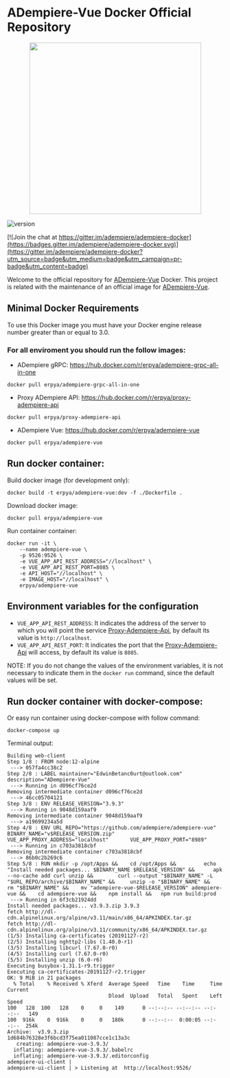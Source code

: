 # ADempiere-Vue Docker Official Repository

<div align="center"><img src="https://camo.githubusercontent.com/911c5d54ded447403e56de3f96f332c06bceb8bd/68747470733a2f2f75706c6f61642e77696b696d656469612e6f72672f77696b6970656469612f636f6d6d6f6e732f622f62312f4164656d70696572652d6c6f676f2e706e67" style="text-align:center;" width="400" /></div>

![version](https://img.shields.io/badge/node-v12.x-blue.svg)

[![Join the chat at https://gitter.im/adempiere/adempiere-docker](https://badges.gitter.im/adempiere/adempiere-docker.svg)](https://gitter.im/adempiere/adempiere-docker?utm_source=badge&utm_medium=badge&utm_campaign=pr-badge&utm_content=badge)

Welcome to the official repository for [ADempiere-Vue](https://github.com/adempiere/adempiere-vue) Docker. This project is related
with the maintenance of an official image for [ADempiere-Vue](https://github.com/adempiere/adempiere-vue).

## Minimal Docker Requirements

To use this Docker image you must have your Docker engine release number greater
than or equal to 3.0.

### For all enviroment you should run the follow images:
- ADempiere gRPC: https://hub.docker.com/r/erpya/adempiere-grpc-all-in-one
```shell
docker pull erpya/adempiere-grpc-all-in-one
```
- Proxy ADempiere API: https://hub.docker.com/r/erpya/proxy-adempiere-api
```shell
docker pull erpya/proxy-adempiere-api
```
- ADempiere Vue: https://hub.docker.com/r/erpya/adempiere-vue
```shell
docker pull erpya/adempiere-vue
```

## Run docker container:

Build docker image (for development only):
```shell
docker build -t erpya/adempiere-vue:dev -f ./Dockerfile .
```

Download docker image:
```shell
docker pull erpya/adempiere-vue
```

Run container container:
```shell
docker run -it \
	--name adempiere-vue \
	-p 9526:9526 \
	-e VUE_APP_API_REST_ADDRESS="//localhost" \
	-e VUE_APP_API_REST_PORT=8085 \
    -e API_HOST="//localhost" \
    -e IMAGE_HOST="//localhost" \
	erpya/adempiere-vue
```


## Environment variables for the configuration

 * `VUE_APP_API_REST_ADDRESS`: It indicates the address of the server to which you will point the service [Proxy-Adempiere-Api](https://github.com/adempiere/proxy-adempiere-api), by default its value is `http://localhost`.
 * `VUE_APP_API_REST_PORT`: It indicates the port that the [Proxy-Adempiere-Api](https://github.com/adempiere/proxy-adempiere-api) will access, by default its value is `8085`.

NOTE: If you do not change the values of the environment variables, it is not necessary to indicate them in the `docker run` command, since the default values will be set.


## Run docker container with docker-compose:
Or easy run container using docker-compose with follow command:
```shell
docker-compose up
```

Terminal output:
```shell
Building web-client
Step 1/8 : FROM node:12-alpine
 ---> 057fa4cc38c2
Step 2/8 : LABEL maintainer="EdwinBetanc0urt@outlook.com"       description="ADempiere-Vue"
 ---> Running in d096cf76ce2d
Removing intermediate container d096cf76ce2d
 ---> 46cc05704121
Step 3/8 : ENV RELEASE_VERSION="3.9.3"
 ---> Running in 9048d159aaf9
Removing intermediate container 9048d159aaf9
 ---> a19699234a5d
Step 4/8 : ENV URL_REPO="https://github.com/adempiere/adempiere-vue"    BINARY_NAME="v$RELEASE_VERSION.zip"     VUE_APP_PROXY_ADDRESS="localhost"       VUE_APP_PROXY_PORT="8989"
 ---> Running in c703a3818cbf
Removing intermediate container c703a3818cbf
 ---> 86b0c2b269c6
Step 5/8 : RUN mkdir -p /opt/Apps &&    cd /opt/Apps &&         echo "Install needed packages... $BINARY_NAME $RELEASE_VERSION" &&      apk --no-cache add curl unzip &&        curl --output "$BINARY_NAME" -L "$URL_REPO/archive/$BINARY_NAME" &&     unzip -o "$BINARY_NAME" &&      rm "$BINARY_NAME" &&    mv "adempiere-vue-$RELEASE_VERSION" adempiere-vue &&    cd adempiere-vue &&    npm install &&   npm run build:prod
 ---> Running in 6f3cb21924dd
Install needed packages... v3.9.3.zip 3.9.3
fetch http://dl-cdn.alpinelinux.org/alpine/v3.11/main/x86_64/APKINDEX.tar.gz
fetch http://dl-cdn.alpinelinux.org/alpine/v3.11/community/x86_64/APKINDEX.tar.gz
(1/5) Installing ca-certificates (20191127-r2)
(2/5) Installing nghttp2-libs (1.40.0-r1)
(3/5) Installing libcurl (7.67.0-r0)
(4/5) Installing curl (7.67.0-r0)
(5/5) Installing unzip (6.0-r6)
Executing busybox-1.31.1-r9.trigger
Executing ca-certificates-20191127-r2.trigger
OK: 9 MiB in 21 packages
  % Total    % Received % Xferd  Average Speed   Time    Time     Time  Current
                                 Dload  Upload   Total   Spent    Left  Speed
100   128  100   128    0     0    149      0 --:--:-- --:--:-- --:--:--   149
100  916k    0  916k    0     0   180k      0 --:--:--  0:00:05 --:--:--  254k
Archive:  v3.9.3.zip
1d684b76328e3f6bcd3f75ea011087cce1c13a3c
   creating: adempiere-vue-3.9.3/
  inflating: adempiere-vue-3.9.3/.babelrc
  inflating: adempiere-vue-3.9.3/.editorconfig
adempiere-ui-client |
adempiere-ui-client | > Listening at  http://localhost:9526/

```

